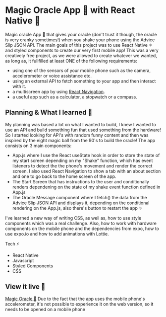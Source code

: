 # Magic Oracle App 🔮 with React Native 📱

Magic oracle App 🔮 that gives your oracle (don't trust it though, the oracle is very cranky sometimes!) when you shake your phone using the Advice Slip JSON API. 
The main goals of this project was to use React Native ⚛️ and styled components to create our very first mobile app! This was a very creatively free project, as we were allowed to create whatever we wanted, as long as, it fullfilled at least ONE of the following requirements:
- using one of the sensors of your mobile phone such as the camera, accelerometer or voice assistance etc.
- using an external API to fetch something to your app and then interact with it.
- a multiscreen app by using [React Navigation](https://facebook.github.io/react-native/docs/navigation).
- a useful app such as a calculator, a stopwatch or a compass.


## Planning & What I learned 🧩

My planning was based a lot on what I wanted to build, I knew I wanted to use an API and build something fun that used something from the hardware! So I started looking for API's with random funny content and then was inspired by the eight magic ball from the 90's to build the oracle! 
The app consists on 3 main components:
- App.js where I use the React useState hook in order to store the state of my start screen depending on my "Shake" function, which has event listeners to detect the the phone's movement and render the correct screen. I also used React Navigation to show a tab with an about section and one to go back to the home screen of the app.
- The Start Screen that has instructions to the user and conditionally renders dependening on the state of my shake event function defined in App.js
- The Oracle Message component where I fetch() the data from the Advice Slip JSON API and displays it, depending on the conditional rendering on the App.js, also there's button to restart the app ✨

I've learned a new way of writing CSS, as well as, how to use style components which was a real challenge. Also, how to work with hardware components on the mobile phone and the dependencies from expo, how to use expo.io and how to add animations with Lottie. 

Tech ⚡️
- React Native 
- Javascript
- Styled Components 
- CSS

## View it live 🔴
[Magic Oracle 🔮](https://snack.expo.io/@sofiavazs/github.com-sofiavazs-magic-oracle) Due to the fact that the app uses the mobile phone's accelerometer, it's not possible to experience it on the web version, so it needs to be opened on a mobile phone
